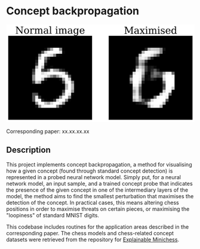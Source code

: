 # Concept backpropagation


![Example](header.png)

Corresponding paper: xx.xx.xx.xx

## Description
This project implements concept backpropagation, a method for visualising how a given concept (found through standard concept detection) is represented in a probed neural network model. Simply put, for a neural network model, an input sample, and a trained concept probe that indicates the presence of the given concept in one of the intermediary layers of the model, the method aims to find the smallest perturbation that maximises the detection of the concept. In practical cases, this means altering chess positions in order to maximise threats on certain pieces, or maximising the "loopiness" of standard MNIST digits.

This codebase includes routines for the application areas described in the corresponding paper. The chess models and chess-related concept datasets were retrieved from the repository for [Explainable Minichess](https://github.com/patrik-ha/explainable-minichess).